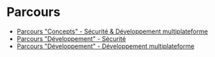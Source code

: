 # Parcours

- [Parcours "Concepts" - Sécurité & Développement multiplateforme](./parcours-concepts.md)
- [Parcours "Développement" - Sécurité](./parcours-developpement-multiplateforme)
- [Parcours "Développement" - Développement multiplateforme](./parcours-developpement-multiplateforme)
